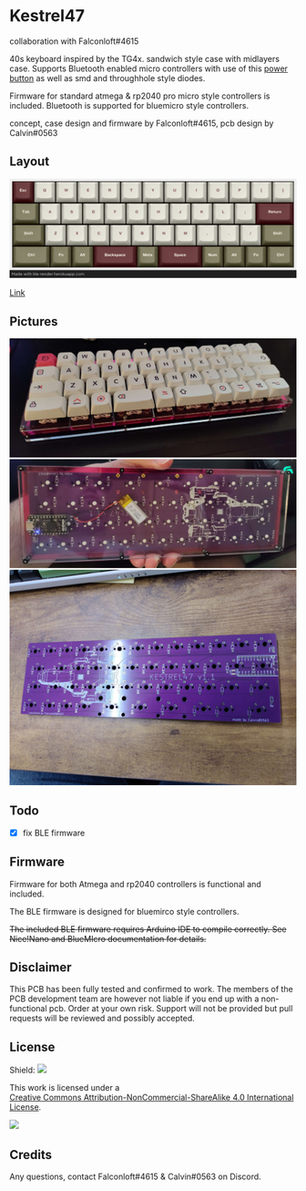 # Kestrel47

collaboration with Falconloft\#4615

40s keyboard inspired by the TG4x. sandwich style case with midlayers case. Supports Bluetooth enabled micro controllers with use of this [power button](https://tech.alpsalpine.com/e/products/detail/SSSS811101/) as well as smd and throughhole style diodes.

Firmware for standard atmega & rp2040 pro micro style controllers is included. Bluetooth is supported for bluemicro style controllers.

concept, case design and firmware by Falconloft\#4615, pcb design by Calvin\#0563

## Layout

![](https://github.com/calvin-mcd/Kestrel47/blob/main/Images/layout.png)

[Link](http://www.keyboard-layout-editor.com/#/gists/43b69fae42faf7c21a81fad3a4cf8861)

## Pictures

![](https://github.com/calvin-mcd/Kestrel47/blob/main/Images/case1.jpg)  
![](https://github.com/calvin-mcd/Kestrel47/blob/main/Images/case2.jpg)  
![](https://github.com/calvin-mcd/Kestrel47/blob/main/Images/pcb.jpg)

## Todo

* [x] fix BLE firmware

## Firmware

Firmware for both Atmega and rp2040 controllers is functional and included.

The BLE firmware is designed for bluemirco style controllers.

~~The included BLE firmware requires Arduino IDE to compile correctly. See Nice!Nano and BlueMIcro documentation for details.~~

## Disclaimer

This PCB has been fully tested and confirmed to work. The members of the PCB development team are however not liable if you end up with a non-functional pcb. Order at your own risk. Support will not be provided but pull requests will be reviewed and possibly accepted.

## License

Shield: [![](https://img.shields.io/badge/License-CC%20BY--NC--SA%204.0-lightgrey.svg)](http://creativecommons.org/licenses/by-nc-sa/4.0/)

This work is licensed under a  
[Creative Commons Attribution-NonCommercial-ShareAlike 4.0 International License](http://creativecommons.org/licenses/by-nc-sa/4.0/).

[![](https://licensebuttons.net/l/by-nc-sa/4.0/88x31.png)](http://creativecommons.org/licenses/by-nc-sa/4.0/)

## Credits

Any questions, contact Falconloft\#4615 & Calvin\#0563 on Discord. 